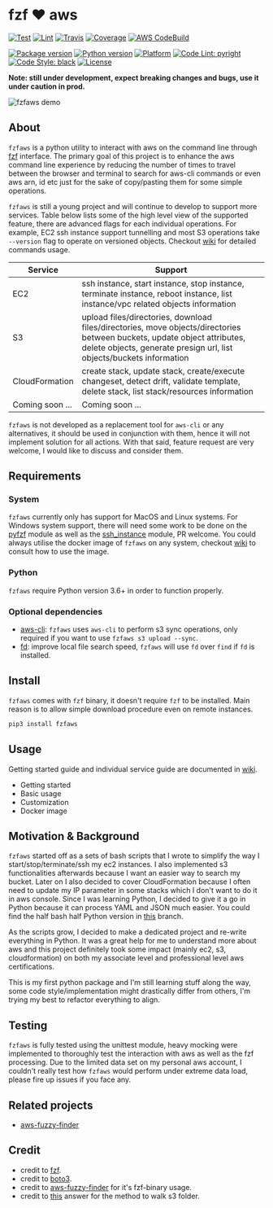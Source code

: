 # fzf :heart: aws

[![Test](https://github.com/kazhala/fzf.aws/workflows/Test/badge.svg)](https://github.com/kazhala/fzf.aws/actions?query=workflow%3ATest)
[![Lint](https://github.com/kazhala/fzf.aws/workflows/Lint/badge.svg)](https://github.com/kazhala/fzf.aws/actions?query=workflow%3ALint)
[![Travis](https://img.shields.io/travis/com/kazhala/fzf.aws/master?label=Travis&logo=travis)](https://travis-ci.com/github/kazhala/fzf.aws)
[![Coverage](https://img.shields.io/coveralls/github/kazhala/fzf.aws/master?label=Coverage&logo=coveralls)](https://coveralls.io/github/kazhala/fzf.aws?branch=master)
[![AWS CodeBuild](https://codebuild.ap-southeast-2.amazonaws.com/badges?uuid=eyJlbmNyeXB0ZWREYXRhIjoieWdVWHNJMFllT2JyVkZoSCtoNDNlZkVkK3ZsSEIwZDJHMFBFN21KWThsdk04enQxbnExa012Y01ZcVhXTjJOZTBld2lRSStMOXZEQnROQWVIRVpxVGFRPSIsIml2UGFyYW1ldGVyU3BlYyI6IjVTUEdveURkK2lzNTgyUVMiLCJtYXRlcmlhbFNldFNlcmlhbCI6MX0%3D&branch=master)](https://github.com/kazhala/fzf.aws/blob/master/cloudformation.yml)

[![Package version](https://img.shields.io/pypi/v/fzfaws?label=PyPI)](https://pypi.org/project/fzfaws/)
[![Python version](https://img.shields.io/pypi/pyversions/fzfaws?label=Python)](https://pypi.org/project/fzfaws/)
[![Platform](https://img.shields.io/badge/Platform-linux%20%7C%20macos-lightgrey)](https://github.com/kazhala/fzf.aws/blob/master/fzfaws/utils/pyfzf.py#L52)
[![Code Lint: pyright](https://img.shields.io/badge/Code%20Lint-pyright-yellow)](https://github.com/microsoft/pyright)
[![Code Style: black](https://img.shields.io/badge/Code%20Style-black-black)](https://github.com/psf/black)
[![License](https://img.shields.io/badge/license-MIT-green?label=License)](https://opensource.org/licenses/MIT)

**Note: still under development, expect breaking changes and bugs, use it under caution in prod.**

![fzfaws demo](https://github.com/kazhala/gif/blob/master/fzfaws-demo.gif)

## About

`fzfaws` is a python utility to interact with aws on the command line through [fzf](https://github.com/junegunn/fzf) interface. The primary goal of this project
is to enhance the aws command line experience by reducing the number of times to travel between the browser and terminal to search
for aws-cli commands or even aws arn, id etc just for the sake of copy/pasting them for some simple operations.

`fzfaws` is still a young project and will continue to develop to support more services. Table below lists some of the high level view of the supported feature, there
are advanced flags for each individual operations. For example, EC2 ssh instance support tunnelling and most S3 operations take `--version` flag to operate on versioned objects.
Checkout [wiki](https://github.com/kazhala/fzf.aws/wiki) for detailed commands usage.

| Service         | Support                                                                                                                                                                                          |
| --------------- | ------------------------------------------------------------------------------------------------------------------------------------------------------------------------------------------------ |
| EC2             | ssh instance, start instance, stop instance, terminate instance, reboot instance, list instance/vpc related objects information                                                                  |
| S3              | upload files/directories, download files/directories, move objects/directories between buckets, update object attributes, delete objects, generate presign url, list objects/buckets information |
| CloudFormation  | create stack, update stack, create/execute changeset, detect drift, validate template, delete stack, list stack/resources information                                                            |
| Coming soon ... | Coming soon ...                                                                                                                                                                                  |

`fzfaws` is not developed as a replacement tool for `aws-cli` or any alternatives, it should be used in conjunction with them, hence it will not implement solution for all actions.
With that said, feature request are very welcome, I would like to discuss and consider them.

## Requirements

### System

`fzfaws` currently only has support for MacOS and Linux systems. For Windows system support, there will need some work to be done on the
[pyfzf](https://github.com/kazhala/fzf.aws/blob/master/fzfaws/utils/pyfzf.py) module as well as the [ssh_instance](https://github.com/kazhala/fzf.aws/blob/master/fzfaws/ec2/ec2.py)
module, PR welcome. You could always utilise the docker image of `fzfaws` on any system, checkout [wiki](https://github.com/kazhala/fzf.aws/wiki#docker-image) to consult how to use the image.

### Python

`fzfaws` require Python version 3.6+ in order to function properly.

### Optional dependencies

- [aws-cli](https://github.com/aws/aws-cli): `fzfaws` uses `aws-cli` to perform s3 sync operations, only required if you want to use `fzfaws s3 upload --sync`.
- [fd](https://github.com/sharkdp/fd): improve local file search speed, `fzfaws` will use `fd` over `find` if `fd` is installed.

## Install

`fzfaws` comes with `fzf` binary, it doesn't require `fzf` to be installed. Main reason is to allow simple download
procedure even on remote instances.

```sh
pip3 install fzfaws
```

## Usage

Getting started guide and individual service guide are documented in [wiki](https://github.com/kazhala/fzf.aws/wiki).

- Getting started
- Basic usage
- Customization
- Docker image

## Motivation & Background

`fzfaws` started off as a sets of bash scripts that I wrote to simplify the way I start/stop/terminate/ssh my ec2 instances.
I also implemented s3 functionalities afterwards because I want an easier way to search my bucket.
Later on I also decided to cover CloudFormation because I often need to update my IP parameter in some stacks which
I don't want to do it in aws console. Since I was learning Python, I decided to give it a go in Python because it can process YAML and JSON much easier.
You could find the half bash half Python version in [this](https://github.com/kazhala/fzf.aws/tree/archive/shell-version) branch.

As the scripts grow, I decided to make a dedicated project and re-write everything in Python. It was a great help for me to understand more
about aws and this project definitely took some impact (mainly ec2, s3, cloudformation) on both my associate level and professional level aws certifications.

This is my first python package and I'm still learning stuff along the way, some code style/implementation might drastically differ from others, I'm trying my best
to refactor everything to align.

## Testing

`fzfaws` is fully tested using the unittest module, heavy mocking were implemented to thoroughly test the interaction with aws as well
as the fzf processing. Due to the limited data set on my personal aws account, I couldn't really test how `fzfaws` would
perform under extreme data load, please fire up issues if you face any.

## Related projects

- [aws-fuzzy-finder](https://github.com/pmazurek/aws-fuzzy-finder)

## Credit

- credit to [fzf](https://github.com/junegunn/fzf).
- credit to [boto3](https://github.com/boto/boto3).
- credit to [aws-fuzzy-finder](https://github.com/pmazurek/aws-fuzzy-finder) for it's fzf-binary usage.
- credit to [this](https://stackoverflow.com/a/33350380) answer for the method to walk s3 folder.
